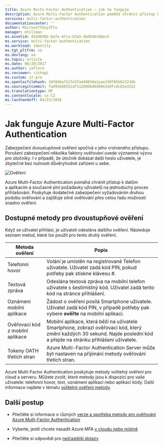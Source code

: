 ```yaml
---
title: Azure Multi-Factor Authentication – jak to funguje
description: Azure Multi-Factor Authentication pomáhá chránit přístup k datům a aplikacím a současně plní požadavky uživatelů na jednoduchý proces přihlašování. Poskytuje dodatečné zabezpečení vyžadováním druhou podobu ověřování a zajišťuje silné ověřování přes celou řadu možností snadno ověření.
services: multi-factor-authentication
documentationcenter: ''
author: MicrosoftGuyJFlo
manager: mtillman
ms.assetid: d14db902-9afe-4fca-b3a5-4bd54b3d8ec5
ms.service: multi-factor-authentication
ms.workload: identity
ms.tgt_pltfrm: na
ms.devlang: na
ms.topic: article
ms.date: 06/20/2017
ms.author: joflore
ms.reviewer: richagi
ms.custom: it-pro
ms.openlocfilehash: 3df8d4af21fe37a44983da1aae330785b62323db
ms.sourcegitcommit: fa493b66552af11260db48d89e3ddfcdcb5e3152
ms.translationtype: MT
ms.contentlocale: cs-CZ
ms.lasthandoff: 04/23/2018
---
```

# <a name="how-azure-multi-factor-authentication-works"></a>Jak funguje Azure Multi-Factor Authentication
Zabezpečení dvoustupňové ověření spočívá v jeho vrstveného přístupu. Porušení zabezpečení několika faktory ověřování uvede významné výzvu pro útočníky. I v případě, že útočník dokázal další heslo uživatele, je zbytečné bez nutnosti důvěryhodné zařízení u sebe. 

![Ověření](./media/concept-mfa-howitworks/howitworks.png)

Azure Multi-Factor Authentication pomáhá chránit přístup k datům a aplikacím a současně plní požadavky uživatelů na jednoduchý proces přihlašování.  Poskytuje dodatečné zabezpečení vyžadováním druhou podobu ověřování a zajišťuje silné ověřování přes celou řadu možností snadno ověření.


## <a name="methods-available-for-two-step-verification"></a>Dostupné metody pro dvoustupňové ověření
Když se uživatel přihlásí, je uživateli odeslána dalšího ověření.  Následuje seznam metod, které lze použít pro tento druhý ověření.

| Metoda ověření | Popis |
| --- | --- |
| Telefonní hovor |Volání je umístěn na registrované Telefon uživatele. Uživatel zadá kód PIN, pokud potřeby pak stiskne klávesu #. |
| Textová zpráva |Odeslána textová zpráva na mobilní telefon uživatele s šestimístný kód. Uživatel zadá tento kód na stránce přihlášení. |
| Oznámení mobilní aplikace |Žádost o ověření posílá Smartphone uživatele. Uživatel zadá kód PIN, v případě potřeby pak vybere **ověřte** na mobilní aplikaci. |
| Ověřovací kód z mobilní aplikace |Mobilní aplikace, která běží na uživatele Smartphone, zobrazí ověřovací kód, který změní každých 30 sekund. Najde poslední kód a přejde na stránku přihlášení uživatele. |
| Tokeny OATH třetích stran | Azure Multi-Factor Authentication Server může být nastaven na přijímání metody ověřování třetích stran. |

Azure Multi-Factor Authentication poskytuje metody volitelný ověření pro cloud a serveru. Můžete zvolit, které metody jsou k dispozici pro vaše uživatele: telefonní hovor, text, oznámení aplikaci nebo aplikaci kódy. Další informace najdete v tématu [volitelný ověření metody](howto-mfa-mfasettings.md#selectable-verification-methods).

## <a name="next-steps"></a>Další postup

- Přečtěte si informace o různých [verze a spotřeba metody pro ověřování Azure Multi-Factor Authentication](concept-mfa-licensing.md)

- Vyberte, jestli chcete nasadit Azure MFA [v cloudu nebo místně](concept-mfa-whichversion.md)

- Přečtěte si odpovědi pro [nejčastější dotazy](multi-factor-authentication-faq.md)
